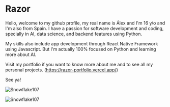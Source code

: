 # Razor
Hello, welcome to my github profile, my real name is Álex and I'm 16 y/o and I'm also from Spain. 
I have a passion for software development and coding, specially in AI, data science, and backend features using Python.

My skills also include app development through React Native Framework using Javascript. But I'm actually 100% focused on Python and learning more about AI.

Visit my portfolio if you want to know more about me and to see all my personal projects.
(https://razor-portfolio.vercel.app/)

See ya!


![Snowflake107](https://github-readme-stats.vercel.app/api/top-langs?username=RazorOnDev&show_icons=true&theme=tokyonight&layout=compact)

![Snowflake107](https://github-readme-stats.vercel.app/api?username=RazorOnDev&show_icons=true&theme=tokyonight&hide=["issues"]) 
